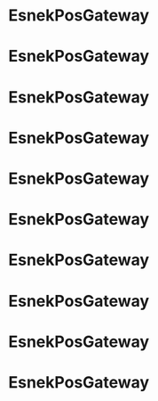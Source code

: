 # EsnekPosGateway
# EsnekPosGateway
# EsnekPosGateway
# EsnekPosGateway
# EsnekPosGateway
# EsnekPosGateway
# EsnekPosGateway
# EsnekPosGateway
# EsnekPosGateway
# EsnekPosGateway
